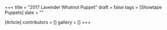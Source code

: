 +++
title = "2017 Lavender Whatnot Puppet"
draft = false
tags = [Showtape Puppets]
date = ""

[Article]
contributors = []
gallery = []
+++